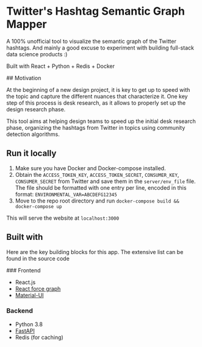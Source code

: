 # Twitter's Hashtag Semantic Graph Mapper

A 100% unofficial tool to visualize the semantic graph of the Twitter hashtags. And mainly a good excuse to experiment with building full-stack data science products :)

Built with React + Python + Redis + Docker

## Motivation

At the beginning of a new design project, it is key to get up to speed with the topic and capture the different nuances that characterize it. One key step of this process is desk research, as it allows to properly set up the design research phase.

This tool aims at helping design teams to speed up the initial desk research phase, organizing the hashtags from Twitter in topics using community detection algorithms.

## Run it locally

1) Make sure you have Docker and Docker-compose installed.
2) Obtain the `ACCESS_TOKEN_KEY`, `ACCESS_TOKEN_SECRET`, `CONSUMER_KEY`, `CONSUMER_SECRET` from Twitter and save them in the `server/env_file` file. The file should be formatted with one entry per line, encoded in this format: `ENVIRONMENTAL_VAR=ABCDEFG12345`
3) Move to the repo root directory and run `docker-compose build && docker-compose up`

This will serve the website at `localhost:3000`

## Built with

Here are the key building blocks for this app. The extensive list can be found in the source code

### Frontend
- React.js
- [React force graph](https://github.com/vasturiano/react-force-graph)
- [Material-UI](https://material-ui.com/)

### Backend
- Python 3.8
- [FastAPI](https://fastapi.tiangolo.com/)
- Redis (for caching)
